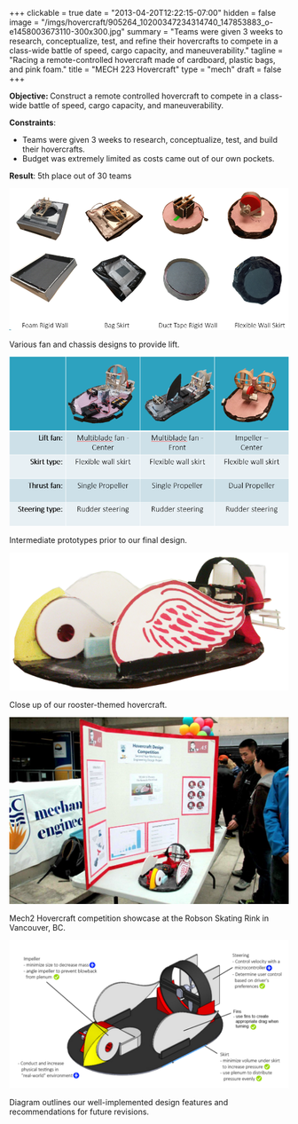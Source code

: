 +++
clickable = true
date = "2013-04-20T12:22:15-07:00"
hidden = false
image = "/imgs/hovercraft/905264_10200347234314740_147853883_o-e1458003673110-300x300.jpg"
summary = "Teams were given 3 weeks to research, conceptualize, test, and refine their hovercrafts to compete in a class-wide battle of speed, cargo capacity, and maneuverability."
tagline = "Racing a remote-controlled hovercraft made of cardboard, plastic bags, and pink foam."
title = "MECH 223 Hovercraft"
type = "mech"
draft = false
+++

<p><strong>Objective: </strong>Construct a remote controlled hovercraft to compete in a class-wide battle of speed, cargo capacity, and maneuverability.</p>

<p><strong>Constraints</strong>:</p>
<ul>
	<li>Teams were given 3 weeks to research, conceptualize, test, and build their hovercrafts.</li>
	<li>Budget was extremely limited as costs came out of our own pockets.</li>
</ul>
<p><strong>Result</strong>: 5th place out of 30 teams</p>

<a><img class="img-responsive img-content" src="/imgs/hovercraft/Lift-tests.png" /></a>
<p class="caption">Various fan and chassis designs to provide lift.</p>

<a><img class="img-responsive img-content" src="/imgs/hovercraft/Prototypes.png" /></a>
<p class="caption">Intermediate prototypes prior to our final design.</p>

<a><img class="img-responsive img-content" src="/imgs/hovercraft/Final-Picture1.png" /></a>
<p class="caption">Close up of our rooster-themed hovercraft.</p>

<a><img class="img-responsive img-content" src="/imgs/hovercraft/902707_10200373195283748_1412416824_o-1024x683.jpg" /></a>
<p class="caption">Mech2 Hovercraft competition showcase at the Robson Skating Rink in Vancouver, BC.</p>

<a><img class="img-responsive img-content" src="/imgs/hovercraft/Recommendations1-1024x544.png" /></a>
<p class="caption">Diagram outlines our well-implemented design features and recommendations for future revisions.</p>